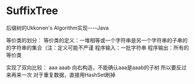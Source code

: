 # SuffixTree
后缀树的Ukkonen's Algorithm实现----Java

等价类的划分：
等价类的定义：一堆相等或一个字符串是另一个字符串的子串的的字符串的集合（注：定义可能不严谨
程序输入：一批字符串
程序输出：所有的等价类


实现了双向比较：
aaa aaab
向右构造，不能确认aaa是aaab的子树
所以要反过来再来一次
对于重复数据，直接用HashSet刷掉